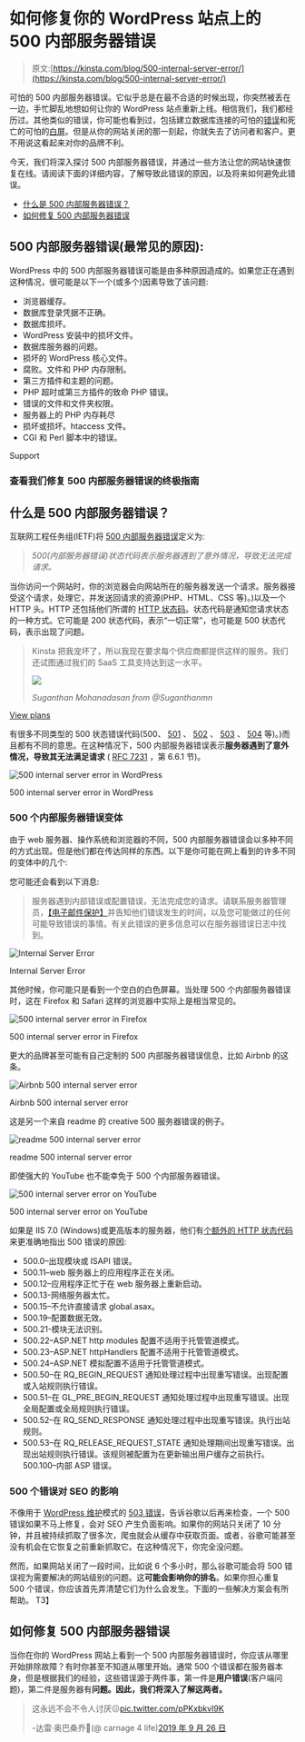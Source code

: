 # 如何修复你的 WordPress 站点上的 500 内部服务器错误

> 原文:[https://kinsta.com/blog/500-internal-server-error/](https://kinsta.com/blog/500-internal-server-error/)

可怕的 500 内部服务器错误。它似乎总是在最不合适的时候出现，你突然被丢在一边，手忙脚乱地想如何让你的 WordPress 站点重新上线。相信我们，我们都经历过。其他类似的错误，你可能也看到过，包括建立数据库连接的可怕的[错误](https://kinsta.com/blog/error-establishing-a-database-connection/)和死亡的可怕的[白屏](https://kinsta.com/blog/wordpress-white-screen-of-death/)。但是从你的网站关闭的那一刻起，你就失去了访问者和客户。更不用说这看起来对你的品牌不利。

今天，我们将深入探讨 500 内部服务器错误，并通过一些方法让您的网站快速恢复在线。请阅读下面的详细内容，了解导致此错误的原因，以及将来如何避免此错误。

*   [什么是 500 内部服务器错误？](#what-is-500-internal-server-error)
*   [如何修复 500 内部服务器错误](#fix-500-internal-server-error)

## 500 内部服务器错误(最常见的原因):

WordPress 中的 500 内部服务器错误可能是由多种原因造成的。如果您正在遇到这种情况，很可能是以下一个(或多个)因素导致了该问题:

*   浏览器缓存。
*   数据库登录凭据不正确。
*   数据库损坏。
*   WordPress 安装中的损坏文件。
*   数据库服务器的问题。
*   损坏的 WordPress 核心文件。
*   腐败。文件和 PHP 内存限制。
*   第三方插件和主题的问题。
*   PHP 超时或第三方插件的致命 PHP 错误。
*   错误的文件和文件夹权限。
*   服务器上的 PHP 内存耗尽
*   损坏或损坏。htaccess 文件。
*   CGI 和 Perl 脚本中的错误。

Support

### 查看我们修复 500 内部服务器错误的终极指南



## 什么是 500 内部服务器错误？

互联网工程任务组(IETF)将 [500 内部服务器错误](https://tools.ietf.org/html/rfc7231#section-6.6.1)定义为:

> *500(内部服务器错误)状态代码表示服务器遇到了意外情况，导致无法完成请求。*

当你访问一个网站时，你的浏览器会向网站所在的服务器发送一个请求。服务器接受这个请求，处理它，并发送回请求的资源(PHP、HTML、CSS 等)。)以及一个 HTTP 头。HTTP 还包括他们所谓的 [HTTP 状态码](https://kinsta.com/blog/http-status-codes/)。状态代码是通知您请求状态的一种方式。它可能是 200 状态代码，表示“一切正常”，也可能是 500 状态代码，表示出现了问题。





> Kinsta 把我宠坏了，所以我现在要求每个供应商都提供这样的服务。我们还试图通过我们的 SaaS 工具支持达到这一水平。
> 
> <footer class="wp-block-kinsta-client-quote__footer">
> 
> ![](img/60f15faa5735bd2437bf9dada5ee9192.png)
> 
> <cite class="wp-block-kinsta-client-quote__cite">Suganthan Mohanadasan from @Suganthanmn</cite></footer>

[View plans](https://kinsta.com/plans/)

有很多不同类型的 500 状态错误代码(500、 [501](https://kinsta.com/knowledgebase/501-not-implemented-error/) 、 [502](https://kinsta.com/blog/502-bad-gateway/) 、 [503](https://kinsta.com/blog/http-error-503/) 、 [504](https://kinsta.com/blog/504-gateway-timeout/) 等)。)而且都有不同的意思。在这种情况下，500 内部服务器错误表示**服务器遇到了意外情况，导致其无法满足请求** ( [RFC 7231](https://tools.ietf.org/html/rfc7231#section-6.6.1) ，第 6.6.1 节)。

![500 internal server error in WordPress](img/f90ccfd78bc52cdc4ecb8abe1c1eaf34.png)

500 internal server error in WordPress



### 500 个内部服务器错误变体

由于 web 服务器、操作系统和浏览器的不同，500 内部服务器错误会以多种不同的方式出现。但是他们都在传达同样的东西。以下是你可能在网上看到的许多不同的变体中的几个:

您可能还会看到以下消息:

> 服务器遇到内部错误或配置错误，无法完成您的请求。请联系服务器管理员，[【电子邮件保护】](/cdn-cgi/l/email-protection)并告知他们错误发生的时间，以及您可能做过的任何可能导致错误的事情。有关此错误的更多信息可以在服务器错误日志中找到。

![Internal Server Error](img/8e4c813b730fa3976bc5e65654cdd984.png "Internal Server Error")

Internal Server Error



其他时候，你可能只是看到一个空白的白色屏幕。当处理 500 个内部服务器错误时，这在 Firefox 和 Safari 这样的浏览器中实际上是相当常见的。

![500 internal server error in Firefox](img/ec6320810516a33f5f3394a56d20e8ba.png)

500 internal server error in Firefox



更大的品牌甚至可能有自己定制的 500 内部服务器错误信息，比如 Airbnb 的这条。

![Airbnb 500 internal server error](img/1ea0cd192705e5a8437597d4ab1fd92c.png)

Airbnb 500 internal server error



这是另一个来自 readme 的 creative 500 服务器错误的例子。

![readme 500 internal server error](img/8ceefbc7b14375de567f71fee64e7966.png "readme 500 internal server error")

readme 500 internal server error



即使强大的 YouTube 也不能幸免于 500 个内部服务器错误。

![500 internal server error on YouTube](img/2a437171f7b7a0ca1d38afc655ffbcf1.png)

500 internal server error on YouTube



如果是 IIS 7.0 (Windows)或更高版本的服务器，他们有[个额外的 HTTP 状态代码](https://support.microsoft.com/en-us/help/943891/the-http-status-code-in-iis-7-0-iis-7-5-and-iis-8-0)来更准确地指出 500 错误的原因:

*   500.0–出现模块或 ISAPI 错误。
*   500.11–web 服务器上的应用程序正在关闭。
*   500.12–应用程序正忙于在 web 服务器上重新启动。
*   500.13-网络服务器太忙。
*   500.15–不允许直接请求 global.asax。
*   500.19–配置数据无效。
*   500.21-模块无法识别。
*   500.22–ASP.NET http modules 配置不适用于托管管道模式。
*   500.23–ASP.NET httpHandlers 配置不适用于托管管道模式。
*   500.24–ASP.NET 模拟配置不适用于托管管道模式。
*   500.50–在 RQ_BEGIN_REQUEST 通知处理过程中出现重写错误。出现配置或入站规则执行错误。
*   500.51–在 GL_PRE_BEGIN_REQUEST 通知处理过程中出现重写错误。出现全局配置或全局规则执行错误。
*   500.52–在 RQ_SEND_RESPONSE 通知处理过程中出现重写错误。执行出站规则。
*   500.53–在 RQ_RELEASE_REQUEST_STATE 通知处理期间出现重写错误。出现出站规则执行错误。该规则被配置为在更新输出用户缓存之前执行。
    500.100–内部 ASP 错误。

### 500 个错误对 SEO 的影响

不像用于 [WordPress 维护](https://kinsta.com/blog/wordpress-maintenance/%E2%80%8E)模式的 [503 错误](https://kinsta.com/blog/http-error-503/)，告诉谷歌以后再来检查，一个 500 错误如果不马上修复，会对 SEO 产生负面影响。如果你的网站只关闭了 10 分钟，并且被持续抓取了很多次，爬虫就会从缓存中获取页面。或者，谷歌可能甚至没有机会在它恢复之前重新抓取它。在这种情况下，你完全没问题。

然而，如果网站关闭了一段时间，比如说 6 个多小时，那么谷歌可能会将 500 错误视为需要解决的网站级别的问题。这**可能会影响你的排名**。如果你担心重复 500 个错误，你应该首先弄清楚它们为什么会发生。下面的一些解决方案会有所帮助。
T3】

## 如何修复 500 内部服务器错误

当你在你的 WordPress 网站上看到一个 500 内部服务器错误时，你应该从哪里开始排除故障？有时你甚至不知道从哪里开始。通常 500 个错误都在服务器本身，但是根据我们的经验，这些错误源于两件事，第一件是**用户错误**(客户端问题)，第二件是服务器有**问题。因此，我们将深入了解这两者。**

> 这永远不会不令人讨厌😖[pic.twitter.com/pPKxbkvI9K](https://t.co/pPKxbkvI9K)
> 
> -达雷·奥巴桑乔🐀(@ carnage 4 life)[2019 年 9 月 26 日](https://twitter.com/Carnage4Life/status/1177095951728562177?ref_src=twsrc%5Etfw)